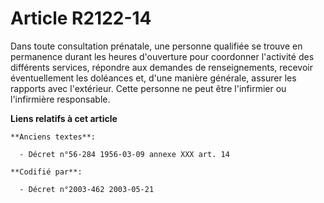# Article R2122-14

Dans toute consultation prénatale, une personne qualifiée se trouve en permanence durant les heures d'ouverture pour
coordonner l'activité des différents services, répondre aux demandes de renseignements, recevoir éventuellement les doléances
et, d'une manière générale, assurer les rapports avec l'extérieur. Cette personne ne peut être l'infirmier ou l'infirmière
responsable.

**Liens relatifs à cet article**

	**Anciens textes**:

	  - Décret n°56-284 1956-03-09 annexe XXX art. 14

	**Codifié par**:

	  - Décret n°2003-462 2003-05-21
